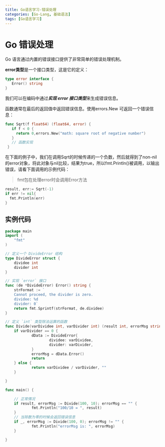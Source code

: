 ```yaml
---
title: Go语言学习-错误处理
categories: [Go-Lang, 基础语法]
tags: [Go语言学习] 
---
```


# Go 错误处理

Go 语言通过内置的错误接口提供了非常简单的错误处理机制。

**error类型**是一个接口类型，这是它的定义：

```go
type error interface {
   Error() string
}
```

我们可以在编码中通过***实现 error 接口类型***来生成错误信息。

函数通常在最后的返回值中返回错误信息。使用errors.New 可返回一个错误信息：

```go
func Sqrt(f float64) (float64, error) {
   if f < 0 {
     return 0,errors.New("math: square root of negative number")
   }
   // 函数实现
 }
```

在下面的例子中，我们在调用Sqrt的时候传递的一个负数，然后就得到了non-nil的error对象，将此对象与nil比较，结果为true，所以fmt.Println()被调用，以输出错误，请看下面调用的示例代码：

> fmt包在处理error时会调用Error方法

```go
result, err:= Sqrt(-1)
if err != nil{
  fmt.Println(err)
}
```

## 实例代码

```go
package main
import (
    "fmt"
)

// 定义一个 DivideError 结构
type DivideError struct {
    dividee int
    divider int
}

// 实现 `error` 接口
func (de *DivideError) Error() string {
    strFormat := `
    Cannot proceed, the divider is zero.
    dividee: %d
    divider: 0`
    return fmt.Sprintf(strFormat, de.dividee)
}

// 定义 `int` 类型除法运算的函数
func Divide(varDividee int, varDivider int) (result int, errorMsg string) {
    if varDivider == 0 {
            dData := DivideError{
                    dividee: varDividee,
                    divider: varDivider,
            }
            errorMsg = dData.Error()
            return
    } else {
            return varDividee / varDivider, ""
    }

}

func main() {

    // 正常情况
    if result, errorMsg := Divide(100, 10); errorMsg == "" {
            fmt.Println("100/10 = ", result)
    }
    // 当除数为零的时候会返回错误信息
    if _, errorMsg := Divide(100, 0); errorMsg != "" {
            fmt.Println("errorMsg is: ", errorMsg)
    }

}
```

